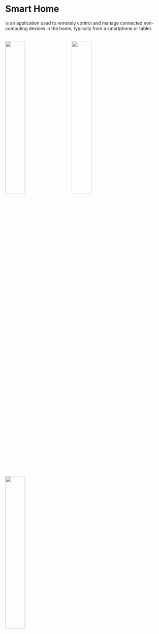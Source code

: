 # Smart Home 
is an application used to remotely control and manage connected non-computing devices in the home, typically from a smartphone or tablet. </br></br>



<div>

<img src = "https://user-images.githubusercontent.com/54688005/125537609-783c9cb7-97de-4065-8b95-b66e0ceffe9a.jpeg" width = 35%>
  <img width ="5%"/> 
<img src = "https://user-images.githubusercontent.com/54688005/125537610-c03b6064-063b-421c-be7b-de70b182b464.jpeg" width = 35%>
</div>

<img src = "https://user-images.githubusercontent.com/54688005/125537606-a7bb441f-30f2-4a79-9148-6496be753770.jpeg" width = 35%>


<br><br><br>
